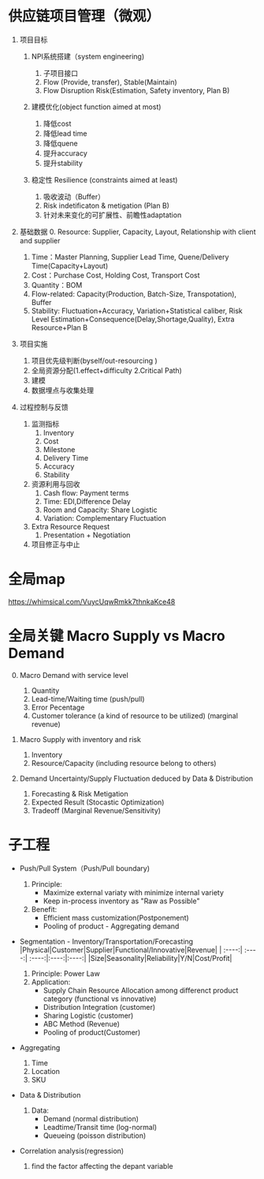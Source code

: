 # 供应链项目管理（微观）
1. 项目目标
    1. NPI系统搭建（system engineering)
        1. 子项目接口
        2. Flow (Provide, transfer), Stable(Maintain)
        3. Flow Disruption Risk(Estimation, Safety inventory, Plan B)

    2. 建模优化(object function aimed at most)
        1. 降低cost
        2. 降低lead time
        3. 降低quene
        4. 提升accuracy
        5. 提升stability

    3. 稳定性 Resilience (constraints aimed at least)
        1. 吸收波动（Buffer）
        2. Risk indetificaton & metigation (Plan B)
        3. 针对未来变化的可扩展性、前瞻性adaptation

2. 基础数据
    0. Resource: Supplier, Capacity, Layout, Relationship with client and supplier
    1. Time：Master Planning, Supplier Lead Time, Quene/Delivery Time(Capacity+Layout)
    2. Cost：Purchase Cost, Holding Cost, Transport Cost
    3. Quantity：BOM
    4. Flow-related: Capacity(Production, Batch-Size, Transpotation), Buffer
    5. Stability: Fluctuation+Accuracy, Variation+Statistical caliber, Risk Level Estimation+Consequence(Delay,Shortage,Quality),
    Extra Resource+Plan B

3. 项目实施
    1. 项目优先级判断(byself/out-resourcing )
    2. 全局资源分配(1.effect+difficulty 2.Critical Path)
    3. 建模
    4. 数据埋点与收集处理

4. 过程控制与反馈
    1. 监测指标
        1. Inventory
        1. Cost
        3. Milestone
        3. Delivery Time
        4. Accuracy
        5. Stability
    2. 资源利用与回收
        1. Cash flow: Payment terms
        2. Time: EDI,Difference Delay
        3. Room and Capacity: Share Logistic
        4. Variation: Complementary Fluctuation
    3. Extra Resource Request
        1. Presentation + Negotiation
    4. 项目修正与中止


# 全局map
https://whimsical.com/VuycUqwRmkk7thnkaKce48



# 全局关键 Macro Supply vs Macro Demand
0. Macro Demand with service level
    1. Quantity
    2. Lead-time/Waiting time (push/pull)
    3. Error Pecentage
    4. Customer tolerance (a kind of resource to be utilized) (marginal revenue)

0. Macro Supply with inventory and risk
    1. Inventory
    2. Resource/Capacity (including resource belong to others)

1. Demand Uncertainty/Supply Fluctuation deduced by Data & Distribution
    1. Forecasting & Risk Metigation
    2. Expected Result (Stocastic Optimization)
    3. Tradeoff (Marginal Revenue/Sensitivity)




# 子工程
* Push/Pull System（Push/Pull boundary)
    1. Principle:
        * Maximize external variaty with minimize internal variety
        * Keep in-process inventory as "Raw as Possible"
    2. Benefit:
        * Efficient mass customization(Postponement)
        * Pooling of product - Aggregating demand

* Segmentation - Inventory/Transportation/Forecasting
    |Physical|Customer|Supplier|Functional/Innovative|Revenue|
    |    :----:|    :----:|    :----:|:----:|:----:|
    |Size|Seasonality|Reliability|Y/N|Cost/Profit|
    1. Principle: Power Law
    2. Application:
        * Supply Chain Resource Allocation among differenct product category (functional vs innovative)
        * Distribution Integration (customer)
        * Sharing Logistic (customer)
        * ABC Method (Revenue)
        * Pooling of product(Customer)

* Aggregating
    1. Time
    2. Location
    3. SKU

* Data & Distribution 
    1. Data:
        * Demand (normal distribution)
        * Leadtime/Transit time (log-normal)
        * Queueing (poisson distribution)


* Correlation analysis(regression)
    1. find the factor affecting the depant variable

    